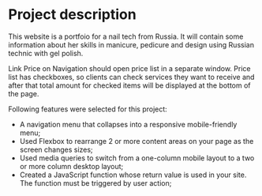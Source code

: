 # Project description
This website is a portfoio for a nail tech from Russia. It will contain some information about her skills in manicure, pedicure and design using Russian technic with gel polish. 

Link Price on Navigation should open price list in a separate window. Price list has checkboxes, so clients can check services they want to receive and after that total amount for checked items will be displayed at the bottom of the page. 

Following features were selected for this project:

* A navigation menu that collapses into a responsive mobile-friendly menu;
* Used Flexbox to rearrange 2 or more content areas on your page as the screen changes sizes;
* Used media queries to switch from a one-column mobile layout to a two or more column desktop layout;
* Created a JavaScript function whose return value is used in your site. The function must be triggered by user action;



